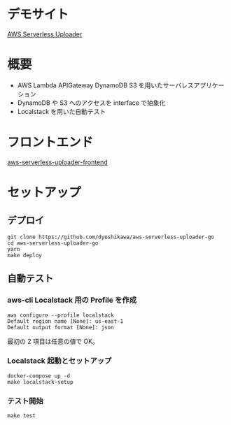# デモサイト

[AWS Serverless Uploader](https://aws-serverless-uploader.netlify.com/)

# 概要

- AWS Lambda APIGateway DynamoDB S3 を用いたサーバレスアプリケーション
- DynamoDB や S3 へのアクセスを interface で抽象化
- Localstack を用いた自動テスト

# フロントエンド

[aws-serverless-uploader-frontend](https://github.com/dyoshikawa/aws-serverless-uploader-frontend)

# セットアップ

## デプロイ

```
git clone https://github.com/dyoshikawa/aws-serverless-uploader-go
cd aws-serverless-uploader-go
yarn
make deploy
```

## 自動テスト

### aws-cli Localstack 用の Profile を作成

```
aws configure --profile localstack
Default region name [None]: us-east-1
Default output format [None]: json
```

最初の 2 項目は任意の値で OK。

### Localstack 起動とセットアップ

```
docker-compose up -d
make localstack-setup
```

### テスト開始

```
make test
```
